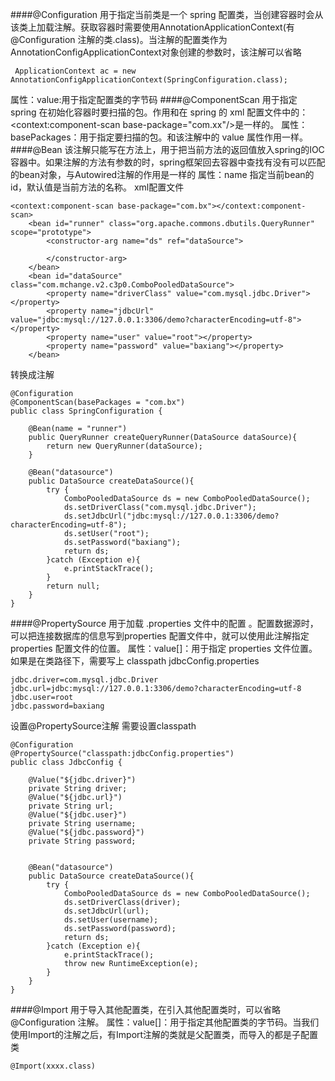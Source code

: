 ####@Configuration
用于指定当前类是一个 spring 配置类，当创建容器时会从该类上加载注解。获取容器时需要使用AnnotationApplicationContext(有@Configuration 注解的类.class)。当注解的配置类作为AnnotationConfigApplicationContext对象创建的参数时，该注解可以省略
```
 ApplicationContext ac = new AnnotationConfigApplicationContext(SpringConfiguration.class);
```
属性：value:用于指定配置类的字节码
####@ComponentScan
用于指定 spring 在初始化容器时要扫描的包。作用和在 spring 的 xml 配置文件中的：<context:component-scan base-package="com.xx"/>是一样的。
属性：basePackages：用于指定要扫描的包。和该注解中的 value 属性作用一样。
####@Bean
该注解只能写在方法上，用于把当前方法的返回值放入spring的IOC容器中。如果注解的方法有参数的时，spring框架回去容器中查找有没有可以匹配的bean对象，与Autowired注解的作用是一样的
属性：name 指定当前bean的id，默认值是当前方法的名称。
xml配置文件
```
<context:component-scan base-package="com.bx"></context:component-scan>
    <bean id="runner" class="org.apache.commons.dbutils.QueryRunner" scope="prototype">
        <constructor-arg name="ds" ref="dataSource">

        </constructor-arg>
    </bean>
    <bean id="dataSource" class="com.mchange.v2.c3p0.ComboPooledDataSource">
        <property name="driverClass" value="com.mysql.jdbc.Driver"></property>
        <property name="jdbcUrl" value="jdbc:mysql://127.0.0.1:3306/demo?characterEncoding=utf-8"></property>
        <property name="user" value="root"></property>
        <property name="password" value="baxiang"></property>
    </bean>
```
转换成注解
```
@Configuration
@ComponentScan(basePackages = "com.bx")
public class SpringConfiguration {

    @Bean(name = "runner")
    public QueryRunner createQueryRunner(DataSource dataSource){
        return new QueryRunner(dataSource);
    }

    @Bean("datasource")
    public DataSource createDataSource(){
        try {
            ComboPooledDataSource ds = new ComboPooledDataSource();
            ds.setDriverClass("com.mysql.jdbc.Driver");
            ds.setJdbcUrl("jdbc:mysql://127.0.0.1:3306/demo?characterEncoding=utf-8");
            ds.setUser("root");
            ds.setPassword("baxiang");
            return ds;
        }catch (Exception e){
            e.printStackTrace();
        }
        return null;
    }
}
```
####@PropertySource
用于加载 .properties 文件中的配置 。配置数据源时，可以把连接数据库的信息写到properties 配置文件中，就可以使用此注解指定 properties 配置文件的位置。
属性：value[]：用于指定 properties 文件位置。如果是在类路径下，需要写上 classpath
jdbcConfig.properties
```
jdbc.driver=com.mysql.jdbc.Driver
jdbc.url=jdbc:mysql://127.0.0.1:3306/demo?characterEncoding=utf-8
jdbc.user=root
jdbc.password=baxiang
```
设置@PropertySource注解 需要设置classpath
```
@Configuration
@PropertySource("classpath:jdbcConfig.properties")
public class JdbcConfig {

    @Value("${jdbc.driver}")
    private String driver;
    @Value("${jdbc.url}")
    private String url;
    @Value("${jdbc.user}")
    private String username;
    @Value("${jdbc.password}")
    private String password;


    @Bean("datasource")
    public DataSource createDataSource(){
        try {
            ComboPooledDataSource ds = new ComboPooledDataSource();
            ds.setDriverClass(driver);
            ds.setJdbcUrl(url);
            ds.setUser(username);
            ds.setPassword(password);
            return ds;
        }catch (Exception e){
            e.printStackTrace();
            throw new RuntimeException(e);
        }
    }
}
```
####@Import
用于导入其他配置类，在引入其他配置类时，可以省略@Configuration 注解。
属性：value[]：用于指定其他配置类的字节码。当我们使用Import的注解之后，有Import注解的类就是父配置类，而导入的都是子配置类
```
@Import(xxxx.class)
```
